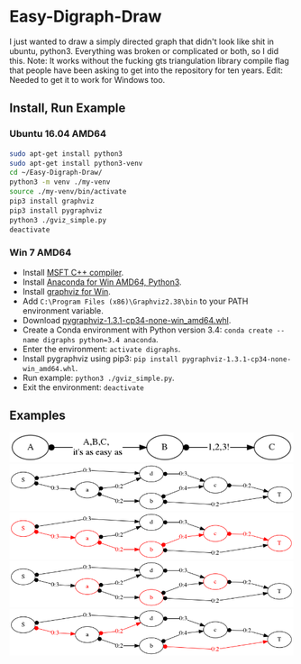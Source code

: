 # Easy-Digraph-Draw
I just wanted to draw a simply directed graph that didn't look like shit in ubuntu, python3. Everything was broken or complicated or both, so I did this. Note: It works without the fucking gts triangulation library compile flag that people have been asking to get into the repository for ten years. Edit: Needed to get it to work for Windows too. 

## Install, Run Example

### Ubuntu 16.04 AMD64
```bash
sudo apt-get install python3
sudo apt-get install python3-venv
cd ~/Easy-Digraph-Draw/
python3 -m venv ./my-venv
source ./my-venv/bin/activate
pip3 install graphviz
pip3 install pygraphviz
python3 ./gviz_simple.py
deactivate
```

### Win 7 AMD64
* Install [MSFT C++ compiler][MSFTCPP].
* Install [Anaconda for Win AMD64, Python3][CONDA_WIN_AMD64_PY3].
* Install [graphviz for Win][GRAPHVIZ_4_WIN].
* Add `C:\Program Files (x86)\Graphviz2.38\bin` to your PATH environment variable. 
* Download [pygraphviz-1.3.1-cp34-none-win_amd64.whl][CONDA_WIN_AMD64_PY34_PYGRAPHVIZ].
* Create a Conda environment with Python version 3.4: `conda create --name digraphs python=3.4 anaconda`.
* Enter the environment: `activate digraphs`.
* Install pygraphviz using pip3: `pip install pygraphviz-1.3.1-cp34-none-win_amd64.whl`.
* Run example: `python3 ./gviz_simple.py`.
* Exit the environment: `deactivate`

## Examples

![example 0](https://github.com/darkhipo/Easy-Digraph-Draw/blob/master/examples/ABC.png "Example 0")
![example 1](https://github.com/darkhipo/Easy-Digraph-Draw/blob/master/examples/1.png "Example 1")
![example 2](https://github.com/darkhipo/Easy-Digraph-Draw/blob/master/examples/2.png "Example 2")
![example 3](https://github.com/darkhipo/Easy-Digraph-Draw/blob/master/examples/3.png "Example 3")
![example 4](https://github.com/darkhipo/Easy-Digraph-Draw/blob/master/examples/4.png "Example 4")

[CONDA_WIN_AMD64_PY3]: https://repo.continuum.io/archive/Anaconda3-4.4.0-Windows-x86_64.exe
[CONDA_WIN_AMD64_PY34_PYGRAPHVIZ]: http://www.lfd.uci.edu/~gohlke/pythonlibs/#pygraphviz
[GRAPHVIZ_4_WIN]: http://www.graphviz.org/Download_windows.php
[MSFTCPP]: http://go.microsoft.com/fwlink/?LinkId=691126&fixForIE=.exe
